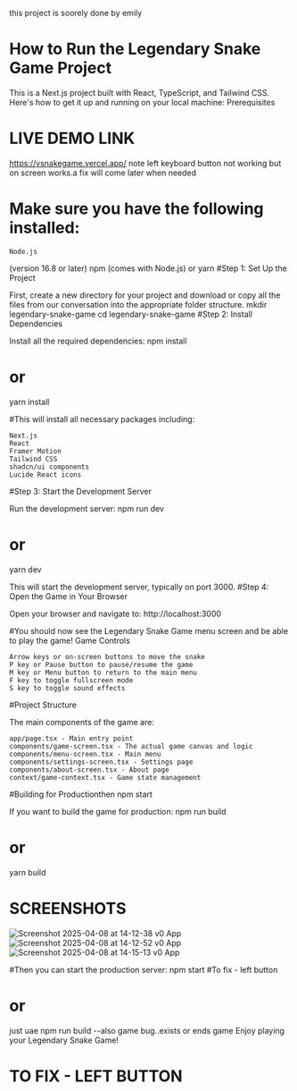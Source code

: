this project is soorely done by emily 
# How to Run the Legendary Snake Game Project

This is a Next.js project built with React, TypeScript, and Tailwind CSS. Here's how to get it up and running on your local machine:
Prerequisites
# LIVE DEMO LINK
https://vsnakegame.vercel.app/
note left keyboard button not working but on screen works.a fix will come later when needed
# Make sure you have the following installed:

    Node.js

(version 16.8 or later)
npm (comes with Node.js) or yarn
#Step 1: Set Up the Project

First, create a new directory for your project and download or copy all the files from our conversation into the appropriate folder structure.
mkdir legendary-snake-game
cd legendary-snake-game
#Step 2: Install Dependencies

Install all the required dependencies:
npm install
# or
yarn install

#This will install all necessary packages including:

    Next.js
    React
    Framer Motion
    Tailwind CSS
    shadcn/ui components
    Lucide React icons

#Step 3: Start the Development Server

Run the development server:
npm run dev
# or
yarn dev

This will start the development server, typically on port 3000.
#Step 4: Open the Game in Your Browser

Open your browser and navigate to:
http://localhost:3000

#You should now see the Legendary Snake Game menu screen and be able to play the game!
Game Controls

    Arrow keys or on-screen buttons to move the snake
    P key or Pause button to pause/resume the game
    M key or Menu button to return to the main menu
    F key to toggle fullscreen mode
    S key to toggle sound effects

#Project Structure

The main components of the game are:

    app/page.tsx - Main entry point
    components/game-screen.tsx - The actual game canvas and logic
    components/menu-screen.tsx - Main menu
    components/settings-screen.tsx - Settings page
    components/about-screen.tsx - About page
    context/game-context.tsx - Game state management

#Building for Productionthen npm start

If you want to build the game for production:
npm run build
# or
yarn build
# SCREENSHOTS
![Screenshot 2025-04-08 at 14-12-38 v0 App](https://github.com/user-attachments/assets/c9b95f20-00a6-4651-b3a2-3c7dc04728bf)
![Screenshot 2025-04-08 at 14-12-52 v0 App](https://github.com/user-attachments/assets/867e0c82-a960-4b38-b792-239b54e20b52)
![Screenshot 2025-04-08 at 14-15-13 v0 App](https://github.com/user-attachments/assets/c09fb033-6775-45e7-bfad-890ae7ca731a)


#Then you can start the production server:
npm start
#To fix  - left button
# or
just uae npm run build 
--also game bug..exists or ends game 
Enjoy playing your Legendary Snake Game!
# TO FIX - LEFT BUTTON
